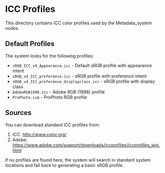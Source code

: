 # ICC Profiles

This directory contains ICC color profiles used by the Metadata_system nodes.

## Default Profiles

The system looks for the following profiles:

- `sRGB_ICC_v4_Appearance.icc` - Default sRGB profile with appearance intent
- `sRGB_v4_ICC_preference.icc` - sRGB profile with preference intent
- `sRGB_v4_ICC_preference_displayclass.icc` - sRGB profile with display class
- `AdobeRGB1998.icc` - Adobe RGB (1998) profile
- `ProPhoto.icm` - ProPhoto RGB profile

## Sources

You can download standard ICC profiles from:

1. ICC: http://www.color.org/
2. Adobe: https://www.adobe.com/support/downloads/iccprofiles/iccprofiles_win.html

If no profiles are found here, the system will search in standard system locations
and fall back to generating a basic sRGB profile.
